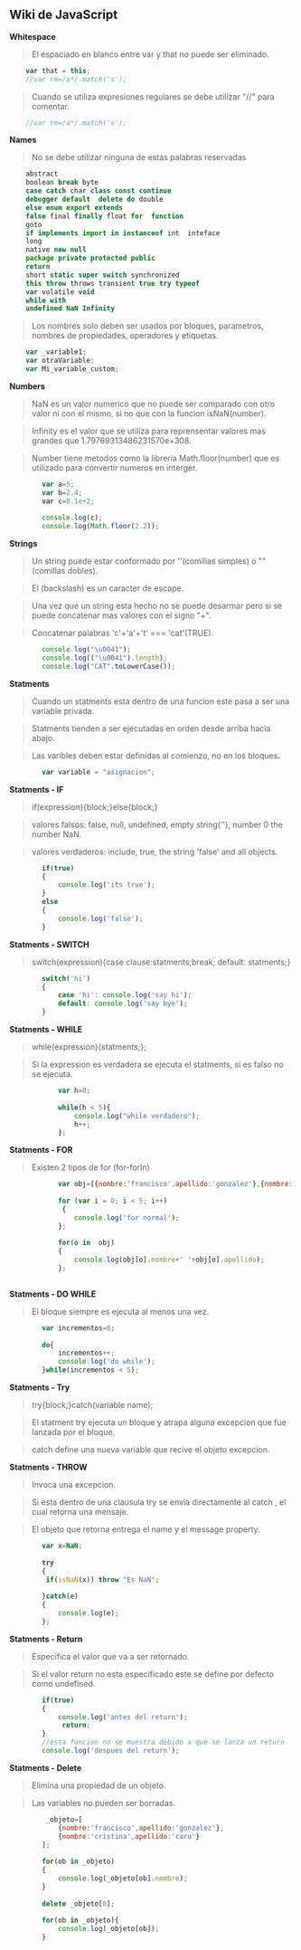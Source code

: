 ## Wiki de JavaScript

**Whitespace**

> El espaciado en blanco entre var y that no puede ser eliminado.

```javascript
	var that = this;
	//var rm=/a*/.match('s'); 
```

>  Cuando se utiliza expresiones regulares se debe utilizar "//" para comentar.

```javascript
	//var rm=/a*/.match('s'); 
```


**Names**

> No se  debe utilizar ninguna de estas palabras reservadas

```javascript
	abstract
	boolean break byte
	case catch char class const continue
	debugger default  delete do double
	else enum export extends
	false final finally float for  function
	goto
	if implements import in instanceof int  inteface
	long
	native new null
	package private protected public 
	return
	short static super switch synchronized
	this throw throws transient true try typeof
	var volatile void
	while with
	undefined NaN Infinity
```


> Los nombres solo deben ser usados por bloques, parametros,
> nombres de propiedades, operadores y etiquetas.

```javascript
	var _variable1;
	var otraVariable;
	var Mi_variable_custom;
```

**Numbers**

> NaN es un valor numerico que no puede ser comparado con otro valor ni con el mismo, si no que con la funcion isNaN(number).

> Infinity es el valor que se utiliza para reprensentar valores mas grandes que 1.79769313486231570e+308.

> Number tiene metodos como la libreria Math.floor(number) que es utilizado para convertir numeros en interger.

```javascript
		var a=5;
    	var b=2.4;
    	var c=0.1e+2;
    
    	console.log(c);
    	console.log(Math.floor(2.2));
```


**Strings**

> Un string puede estar conformado por ''(comillas simples) o ""(comillas dobles).

> El \(backslash) es un caracter de escape.

> Una vez que un string esta hecho no se puede desarmar pero si se puede concatenar mas valores con el signo "+".

> Concatenar palabras 'c'+'a'+'t' === 'cat'(TRUE).

```javascript
		console.log("\u0041");
    	console.log(("\u0041").length);
    	console.log("CAT".toLowerCase());	
```


**Statments**

> Cuando un statments esta dentro de una funcion este pasa a ser una variable privada.

> Statments tienden a ser ejecutadas en orden desde arriba hacia abajo.

> Las varibles deben estar definidas al comienzo, no en los bloques.

```javascript
		var variable = "asignacion";
```


**Statments - IF**

> if(expression){block;}else{block;}

> valores falsos: false, null, undefined, empty string(''), number 0 the number NaN.

> valores verdaderos: include, true, the string 'false' and all objects.

```javascript
		if(true)
		{
		    console.log('its true');
		}
		else
		{
		    console.log('false');
		}
```


**Statments - SWITCH**

>  switch(expression){case clause:statments;break; default: statments;}

```javascript
		switch('hi')
		{
        	case 'hi': console.log('say hi');
        	default: console.log('say bye');
        }
```


**Statments - WHILE**

> while(expression){statments;};

> Si la expression es verdadera se ejecuta el statments, si es falso no se ejecuta.

```javascript
			var h=0;
        			
        	while(h < 5){
        		console.log("while verdadero");
        		h++;
        	};
```


**Statments - FOR**

> Existen 2 tipos de for (for-forIn)

```javascript
			var obj=[{nombre:'francisco',apellido:'gonzalez'},{nombre:'cristina',apellido:'caro'}];
			
			for (var i = 0; i < 5; i++)
			 {
            	console.log('for normal');
            };
            
            for(o in  obj)
            {
            	console.log(obj[o].nombre+' '+obj[o].apellido);
            };
           
```


**Statments - DO WHILE**

> El bloque siempre es ejecuta al menos una vez.

```javascript
    	var incrementos=0;
    	
    	do{
    		incrementos++;	
    		console.log('do while');
    	}while(incrementos < 5);
```


**Statments - Try**

> try{block;}catch(variable name);

> El statment try ejecuta un bloque y atrapa alguna excepcion que
> fue lanzada por el bloque. 

>catch define  una nueva variable que 
> recive el objeto excepcion.


**Statments - THROW**

> Invoca una excepcion.

> Si esta dentro de una clausula try se envia directamente al catch , el cual retorna una mensaje.

> El objeto  que retorna entrega el name y el message property.

```javascript
    	var x=NaN;
        
        try
        {
         if(isNaN(x)) throw "Es NaN";
         
        }catch(e)
        {
        	console.log(e);
        };	
```

**Statments - Return**

> Especifica el valor que va a ser retornado.

> Si el valor return no esta especificado este se define por defecto como undefined.

```javascript
    	if(true)
    	{
    		console.log('antes del return');
    		 return; 
    	}
        //esta funcion no se muestra debido a que se lanza un return
    	console.log('despues del return');	
```


**Statments - Delete**

> Elimina una propiedad de un objeto.

> Las variables no pueden ser borradas.

```javascript
    	 _objeto=[
        	{nombre:'francisco',apellido:'gonzalez'},
        	{nombre:'cristina',apellido:'caro'}
        ];
        
        for(ob in _objeto)
        {
        	console.log(_objeto[ob].nombre);
        }
        
        delete _objeto[0];
        
        for(ob in _objeto){
        	console.log(_objeto[ob]);
        }
```